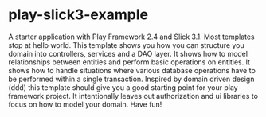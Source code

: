 play-slick3-example
==================

A starter application with Play Framework 2.4 and Slick 3.1. Most templates stop at hello world. This template shows you how you can structure you domain into controllers, services and a DAO layer. It shows how to model relationships between entities and perform basic operations on entities. It shows how to handle situations where various database operations have to be performed within a single transaction. Inspired by domain driven design (ddd) this template should give you a good starting point for your play framework project. It intentionally leaves out authorization and ui libraries to focus on how to model your domain. Have fun!

